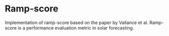 # Ramp-score
Implementation of ramp-score based on the paper by Vallance et al. Ramp-score is a performance evaluation metric in solar forecasting.
